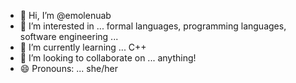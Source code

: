 - 👋 Hi, I’m @emolenuab
- 👀 I’m interested in ... formal languages, programming languages, software engineering ...
- 🌱 I’m currently learning ... C++
- 💞️ I’m looking to collaborate on ... anything!
- 😄 Pronouns: ... she/her

<!---
emolenuab/emolenuab is a ✨ special ✨ repository because its `README.md` (this file) appears on your GitHub profile.
You can click the Preview link to take a look at your changes.
--->
